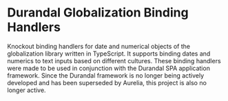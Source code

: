 # Durandal Globalization Binding Handlers

Knockout binding handlers for date and numerical objects of the globalization library written in TypeScript. It supports binding dates and numerics to text inputs based on different cultures. These binding handlers were made to be used in conjunction with the Durandal SPA application framework. Since the Durandal framework is no longer being actively developed and has been superseded by Aurelia, this project is also no longer active.
